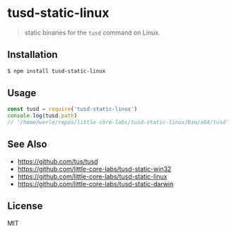 tusd-static-linux
=================

> static binaries for the `tusd` command on Linux.

## Installation

```sh
$ npm install tusd-static-linux
```

## Usage

```js
const tusd = require('tusd-static-linux')
console.log(tusd.path)
// '/home/werle/repos/little-core-labs/tusd-static-linux/bin/x64/tusd'
```

## See Also

* https://github.com/tus/tusd
* https://github.com/little-core-labs/tusd-static-win32
* https://github.com/little-core-labs/tusd-static-linux
* https://github.com/little-core-labs/tusd-static-darwin

## License

MIT
